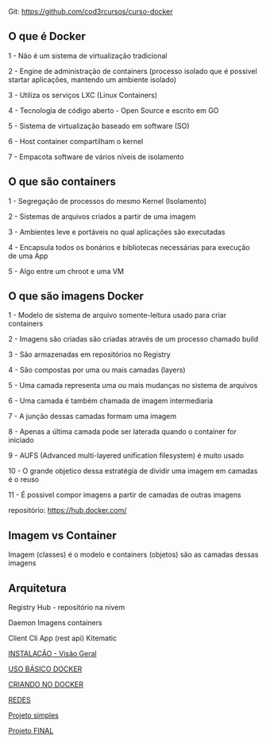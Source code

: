 
Git: https://github.com/cod3rcursos/curso-docker

## O que é Docker

1 - Não é um sistema de virtualização tradicional

2 - Engine de administração de containers (processo isolado que é possivel startar aplicações, mantendo um ambiente isolado)

3 - Utiliza os serviços LXC (Linux Containers)

4 - Tecnologia de código aberto - Open Source e escrito em GO

5 - Sistema de virtualização baseado em software (SO)

6 - Host container compartilham o kernel

7 - Empacota software de vários níveis de isolamento


## O que são containers


1 - Segregação de processos do mesmo Kernel (Isolamento)

2 - Sistemas de arquivos criados a partir de uma imagem

3 - Ambientes leve e portáveis no qual aplicações são executadas

4 - Encapsula todos os bonários e bibliotecas necessárias para execução de uma App

5 - Algo entre um chroot e uma VM

## O que são imagens Docker

1 - Modelo de sistema de arquivo somente-leitura usado para criar containers

2 - Imagens são criadas são criadas através de um processo chamado build

3 - São armazenadas em repositórios no Registry

4 - São compostas por uma ou mais camadas (layers)

5 - Uma camada representa uma ou mais mudanças no sistema de arquivos

6 - Uma camada é também chamada de imagem intermediaria

7 - A junção dessas camadas formam uma imagem

8 - Apenas a última camada pode ser laterada quando o container for iniciado

9 - AUFS (Advanced multi-layered unification filesystem) é muito usado

10 - O grande objetico dessa estratégia de dividir uma imagem em camadas é o reuso

11 - É possivel compor imagens a partir de camadas de outras imagens

repositório: https://hub.docker.com/


## Imagem vs Container

Imagem (classes) é o modelo e containers (objetos) são as camadas dessas imagens

## Arquitetura

Registry 
  Hub - repositório na nivem 

Daemon
  Imagens
  containers

Client
  Cli
  App (rest api)
  Kitematic

  [INSTALAÇÃO - Visão Geral](INSTALL.md)

  [USO BÁSICO DOCKER](BASIC-DOCKER.md)

  [CRIANDO NO DOCKER](CREATE-DOCKER.md)

  [REDES](REDES.md)

  [Projeto simples](SIMPLES.md)

  [Projeto FINAL](FINAL.md)